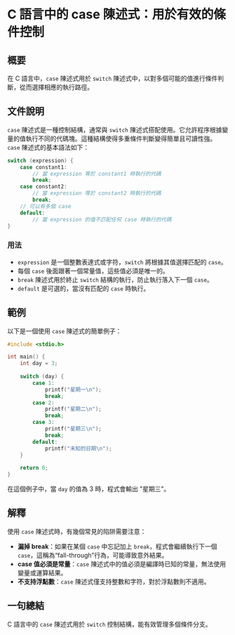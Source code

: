 <!--
Meta Description: # C 語言中的 case 陳述式：用於有效的條件控制 ## 概要 在 C 語言中，`case` 陳述式用於 `switch` 陳述式中，以對多個可能的值進行條件判斷，從而選擇相應的執行路徑。 ## 文件說明 `case` 陳述式是一種控制結構，通常與 `switch` 陳述式搭配使用。它允許程序根...
Meta Keywords: case, break, switch, expression, printf
-->

# C 語言中的 case 陳述式：用於有效的條件控制

## 概要
在 C 語言中，`case` 陳述式用於 `switch` 陳述式中，以對多個可能的值進行條件判斷，從而選擇相應的執行路徑。

## 文件說明
`case` 陳述式是一種控制結構，通常與 `switch` 陳述式搭配使用。它允許程序根據變量的值執行不同的代碼塊。這種結構使得多重條件判斷變得簡單且可讀性強。`case` 陳述式的基本語法如下：

```c
switch (expression) {
    case constant1:
        // 當 expression 等於 constant1 時執行的代碼
        break;
    case constant2:
        // 當 expression 等於 constant2 時執行的代碼
        break;
    // 可以有多個 case
    default:
        // 當 expression 的值不匹配任何 case 時執行的代碼
}
```

### 用法
- `expression` 是一個整數表達式或字符，`switch` 將根據其值選擇匹配的 `case`。
- 每個 `case` 後面跟著一個常量值，這些值必須是唯一的。
- `break` 陳述式用於終止 `switch` 結構的執行，防止執行落入下一個 `case`。
- `default` 是可選的，當沒有匹配的 `case` 時執行。

## 範例
以下是一個使用 `case` 陳述式的簡單例子：

```c
#include <stdio.h>

int main() {
    int day = 3;
    
    switch (day) {
        case 1:
            printf("星期一\n");
            break;
        case 2:
            printf("星期二\n");
            break;
        case 3:
            printf("星期三\n");
            break;
        default:
            printf("未知的日期\n");
    }
    
    return 0;
}
```

在這個例子中，當 `day` 的值為 3 時，程式會輸出 "星期三"。

## 解釋
使用 `case` 陳述式時，有幾個常見的陷阱需要注意：
- **漏掉 break**：如果在某個 `case` 中忘記加上 `break`，程式會繼續執行下一個 `case`，這稱為“fall-through”行為，可能導致意外結果。
- **case 值必須是常量**：`case` 陳述式中的值必須是編譯時已知的常量，無法使用變量或運算結果。
- **不支持浮點數**：`case` 陳述式僅支持整數和字符，對於浮點數則不適用。

## 一句總結
C 語言中的 `case` 陳述式用於 `switch` 控制結構，能有效管理多個條件分支。